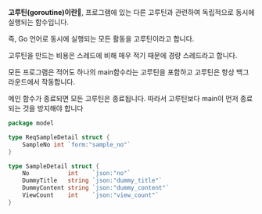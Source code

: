 

**고루틴(goroutine)이란**🤔, 프로그램에 있는 다른 고루틴과 관련하여 독립적으로 동시에 실행되는 함수입니다.

즉, Go 언어로 동시에 실행되는 모든 활동을 고루틴이라고 합니다.

고루틴을 만드는 비용은 스레드에 비해 매우 적기 때문에 경량 스레드라고 합니다.

모든 프로그램은 적어도 하나의 main함수라는 고루틴을 포함하고 고루틴은 항상 백그라운드에서 작동합니다.

메인 함수가 종료되면 모든 고루틴은 종료됩니다. 따라서 고루틴보다 main이 먼저 종료되는 것을 방지해야 합니다



```go
package model

type ReqSampleDetail struct {
	SampleNo int `form:"sample_no"`
}

type SampleDetail struct {
	No           int    `json:"no"`
	DummyTitle   string `json:"dummy_title"`
	DummyContent string `json:"dummy_content"`
	ViewCount    int    `json:"view_count"`
}

```

